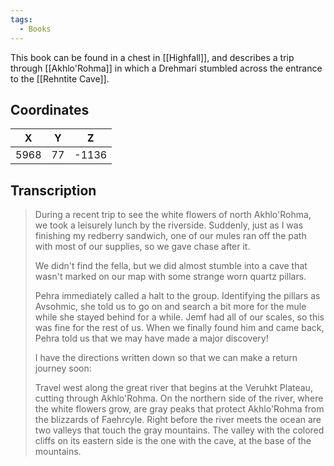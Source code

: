 ```yaml
---
tags:
  - Books
---
```


This book can be found in a chest in [[Highfall]], and describes a trip through [[Akhlo'Rohma]] in which a Drehmari stumbled across the entrance to the [[Rehntite Cave]].

## Coordinates
| **X** | **Y** | **Z** |
| :---: | :---: | :---: |
| 5968  |  77   | -1136 |

## Transcription
> During a recent trip to see the white flowers of north Akhlo'Rohma, we took a leisurely lunch by the riverside. Suddenly, just as I was finishing my redberry sandwich, one of our mules ran off the path with most of our supplies, so we gave chase after it.
>
> We didn't find the fella, but we did almost stumble into a cave that wasn't marked on our map with some strange worn quartz pillars.
>
> Pehra immediately called a halt to the group. Identifying the pillars as Avsohmic, she told us to go on and search a bit more for the mule while she stayed behind for a while. Jemf had all of our scales, so this was fine for the rest of us. When we finally found him and came back, Pehra told us that we may have made a major discovery!
>
> I have the directions written down so that we can make a return journey soon:
>
> Travel west along the great river that begins at the Veruhkt Plateau, cutting through Akhlo'Rohma. On the northern side of the river, where the white flowers grow, are gray peaks that protect Akhlo'Rohma from the blizzards of Faehrcyle. Right before the river meets the ocean are two valleys that touch the gray mountains. The valley with the colored cliffs on its eastern side is the one with the cave, at the base of the mountains.

